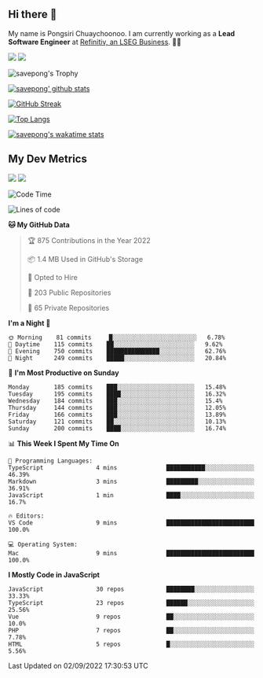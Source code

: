 ## Hi there 👋

My name is Pongsiri Chuaychoonoo. I am currently working as a **Lead Software Engineer** at [Refinitiv, an LSEG Business](https://www.refinitiv.com). 👨‍💻

[<img src="https://img.shields.io/badge/savepong.com-%230077B5.svg?&style=for-the-badge&color=81e6d9" />](https://savepong.com)
[<img src="https://img.shields.io/badge/linkedin-%230077B5.svg?&style=for-the-badge&logo=linkedin&logoColor=white" />](https://www.linkedin.com/in/savepong)

![savepong's Trophy](https://github-profile-trophy.vercel.app/?username=savepong&theme=flat&rank=SECRET,SSS,SS,S,AAA,AA,A&margin-w=15&no-bg=true&no-frame=true)

[![savepong' github stats](https://github-readme-stats.vercel.app/api?username=savepong&show_icons=true&count_private=true&theme=gotham&hide_border=true&bg_color=00000000&text_color=768390FF)](https://savepong.com/posts/stats)

[![GitHub Streak](https://github-readme-streak-stats.herokuapp.com?user=savepong&theme=gotham&hide_border=true&background=00000000&dates=768390FF)](https://savepong.com/posts/stats)

[![Top Langs](https://github-readme-stats.vercel.app/api/top-langs/?username=savepong&layout=compact&langs_count=10&theme=gotham&hide_border=true&bg_color=00000000&text_color=768390FF)](https://savepong.com/posts/stats)

[![savepong's wakatime stats](https://github-readme-stats.vercel.app/api/wakatime?username=@savepong&layout=default&theme=gotham&hide_border=true&bg_color=00000000&text_color=768390FF)](https://savepong.com/posts/stats)

## My Dev Metrics

[![](https://komarev.com/ghpvc/?username=savepong&color=blue&label=Profile%20Views)](https://github.com/savepong)
[![](https://img.shields.io/github/followers/savepong?label=GitHub%20Followers)](https://github.com/savepong)

<!--START_SECTION:waka-->
![Code Time](http://img.shields.io/badge/Code%20Time-1%2C051%20hrs%2041%20mins-blue)

![Lines of code](https://img.shields.io/badge/From%20Hello%20World%20I%27ve%20Written-4%20Million%20lines%20of%20code-blue)

**🐱 My GitHub Data** 

> 🏆 875 Contributions in the Year 2022
 > 
> 📦 1.4 MB Used in GitHub's Storage 
 > 
> 💼 Opted to Hire
 > 
> 📜 203 Public Repositories 
 > 
> 🔑 65 Private Repositories  
 > 
**I'm a Night 🦉** 

```text
🌞 Morning    81 commits     █░░░░░░░░░░░░░░░░░░░░░░░░   6.78% 
🌆 Daytime    115 commits    ██░░░░░░░░░░░░░░░░░░░░░░░   9.62% 
🌃 Evening    750 commits    ███████████████░░░░░░░░░░   62.76% 
🌙 Night      249 commits    █████░░░░░░░░░░░░░░░░░░░░   20.84%

```
📅 **I'm Most Productive on Sunday** 

```text
Monday       185 commits    ███░░░░░░░░░░░░░░░░░░░░░░   15.48% 
Tuesday      195 commits    ████░░░░░░░░░░░░░░░░░░░░░   16.32% 
Wednesday    184 commits    ███░░░░░░░░░░░░░░░░░░░░░░   15.4% 
Thursday     144 commits    ███░░░░░░░░░░░░░░░░░░░░░░   12.05% 
Friday       166 commits    ███░░░░░░░░░░░░░░░░░░░░░░   13.89% 
Saturday     121 commits    ██░░░░░░░░░░░░░░░░░░░░░░░   10.13% 
Sunday       200 commits    ████░░░░░░░░░░░░░░░░░░░░░   16.74%

```


📊 **This Week I Spent My Time On** 

```text
💬 Programming Languages: 
TypeScript               4 mins              ███████████░░░░░░░░░░░░░░   46.39% 
Markdown                 3 mins              █████████░░░░░░░░░░░░░░░░   36.91% 
JavaScript               1 min               ████░░░░░░░░░░░░░░░░░░░░░   16.7%

🔥 Editors: 
VS Code                  9 mins              █████████████████████████   100.0%

💻 Operating System: 
Mac                      9 mins              █████████████████████████   100.0%

```

**I Mostly Code in JavaScript** 

```text
JavaScript               30 repos            ████████░░░░░░░░░░░░░░░░░   33.33% 
TypeScript               23 repos            ██████░░░░░░░░░░░░░░░░░░░   25.56% 
Vue                      9 repos             ██░░░░░░░░░░░░░░░░░░░░░░░   10.0% 
PHP                      7 repos             ██░░░░░░░░░░░░░░░░░░░░░░░   7.78% 
HTML                     5 repos             █░░░░░░░░░░░░░░░░░░░░░░░░   5.56%

```



 Last Updated on 02/09/2022 17:30:53 UTC
<!--END_SECTION:waka-->

<!--
**savepong/savepong** is a ✨ _special_ ✨ repository because its `README.md` (this file) appears on your GitHub profile.

Here are some ideas to get you started:

- 🔭 I’m currently working on WebComponents and TypeScript.
- 🌱 I’m currently learning ...
- 👯 I’m looking to collaborate on ...
- 🤔 I’m looking for help with ...
- 💬 Ask me about ...
- 📫 How to reach me: ...
- 😄 Pronouns: ...
- ⚡ Fun fact: ...
-->
